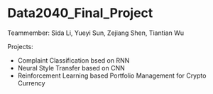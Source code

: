 # Data2040_Final_Project

Teammember: Sida Li, Yueyi Sun, Zejiang Shen, Tiantian Wu

Projects:
- Complaint Classification bsed on RNN
- Neural Style Transfer based on CNN
- Reinforcement Learning based Portfolio Management for Crypto Currency

